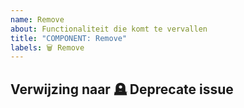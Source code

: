 ```yaml
---
name: Remove
about: Functionaliteit die komt te vervallen
title: "COMPONENT: Remove"
labels: 🗑️ Remove
---
```


## Verwijzing naar 🪦 Deprecate issue
